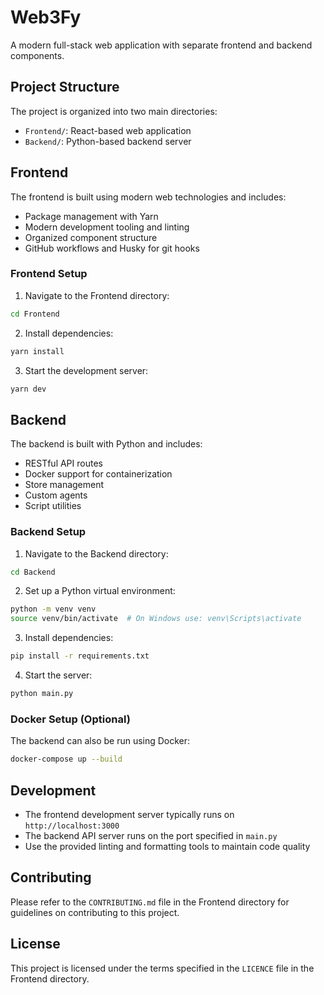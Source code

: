 # Web3Fy

A modern full-stack web application with separate frontend and backend components.

## Project Structure

The project is organized into two main directories:

- `Frontend/`: React-based web application
- `Backend/`: Python-based backend server

## Frontend

The frontend is built using modern web technologies and includes:

- Package management with Yarn
- Modern development tooling and linting
- Organized component structure
- GitHub workflows and Husky for git hooks

### Frontend Setup

1. Navigate to the Frontend directory:
```bash
cd Frontend
```

2. Install dependencies:
```bash
yarn install
```

3. Start the development server:
```bash
yarn dev
```

## Backend

The backend is built with Python and includes:

- RESTful API routes
- Docker support for containerization
- Store management
- Custom agents
- Script utilities

### Backend Setup

1. Navigate to the Backend directory:
```bash
cd Backend
```

2. Set up a Python virtual environment:
```bash
python -m venv venv
source venv/bin/activate  # On Windows use: venv\Scripts\activate
```

3. Install dependencies:
```bash
pip install -r requirements.txt
```

4. Start the server:
```bash
python main.py
```

### Docker Setup (Optional)

The backend can also be run using Docker:

```bash
docker-compose up --build
```

## Development

- The frontend development server typically runs on `http://localhost:3000`
- The backend API server runs on the port specified in `main.py`
- Use the provided linting and formatting tools to maintain code quality

## Contributing

Please refer to the `CONTRIBUTING.md` file in the Frontend directory for guidelines on contributing to this project.

## License

This project is licensed under the terms specified in the `LICENCE` file in the Frontend directory. 